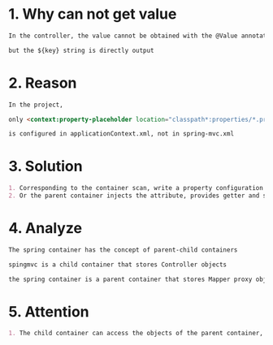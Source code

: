 # 1. Why can not get value
```markdown
In the controller, the value cannot be obtained with the @Value annotation, 

but the ${key} string is directly output
```

# 2. Reason
```markdown
In the project, 

only <context:property-placeholder location="classpath*:properties/*.properties"/> 

is configured in applicationContext.xml, not in spring-mvc.xml
```

# 3. Solution

```markdown
1. Corresponding to the container scan, write a property configuration file
2. Or the parent container injects the attribute, provides getter and setter methods externally, and the child container obtains it through the getter method
```

# 4. Analyze

```markdown
The spring container has the concept of parent-child containers

spingmvc is a child container that stores Controller objects

the spring container is a parent container that stores Mapper proxy objects and Service objects
```

# 5. Attention

```markdown
1. The child container can access the objects of the parent container, and the parent container cannot access the objects in the child container
```